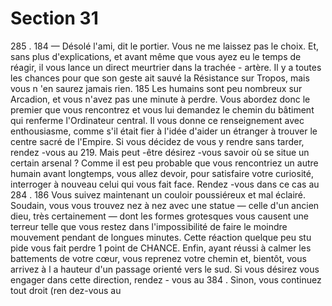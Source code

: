 # Section 31

285 .
184
— Désolé l'ami, dit le portier. Vous ne me laissez pas le choix. Et,
sans plus d'explications, et avant même que vous ayez eu le
temps de réagir, il vous lance un direct meurtrier dans la trachée -
artère. Il y a toutes les chances pour que son geste ait sauvé la
Résistance sur Tropos, mais vous n 'en saurez jamais rien.
185
Les humains sont peu nombreux sur Arcadion, et vous n'avez pas
une minute à perdre. Vous abordez donc le premier que vous
rencontrez et vous lui demandez le chemin du bâtiment qui
renferme l'Ordinateur central. Il vous donne ce renseignement
avec enthousiasme, comme s'il était fier à l'idée d'aider un
étranger à trouver le centre sacré de l'Empire. Si vous décidez de
vous y rendre sans tarder, rendez -vous au 219. Mais peut -être
désirez -vous savoir où se situe un certain arsenal ? Comme il est
peu probable que vous rencontriez un autre humain avant
longtemps, vous allez devoir, pour satisfaire votre curiosité,
interroger à nouveau celui qui vous fait face. Rendez -vous dans
ce cas au 284 .
186
Vous suivez maintenant un couloir poussiéreux et mal éclairé.
Soudain, vous vous trouvez nez à nez avec une statue — celle d'un
ancien dieu, très certainement — dont les formes grotesques
vous causent une terreur telle que vous restez dans
l'impossibilité de faire le moindre mouvement pendant de
longues minutes.  Cette réaction quelque peu stu pide vous fait
perdre 1 point de  CHANCE.  Enfin, ayant réussi à calmer les
battements de votre cœur, vous reprenez votre chemin et,
bientôt, vous arrivez à l a hauteur d'un passage orienté vers le
sud. Si vous désirez vous engager dans cette direction, rendez -
vous au 384 . Sinon,  vous continuez tout droit (ren dez-vous au